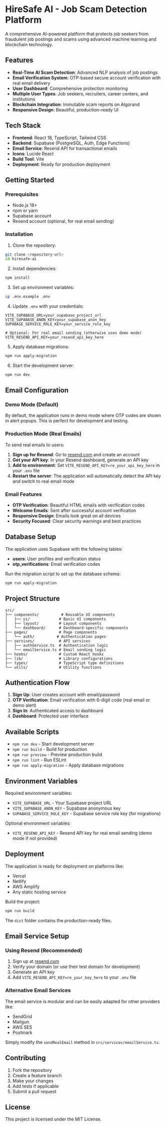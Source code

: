 # HireSafe AI - Job Scam Detection Platform

A comprehensive AI-powered platform that protects job seekers from fraudulent job postings and scams using advanced machine learning and blockchain technology.

## Features

- **Real-Time AI Scam Detection**: Advanced NLP analysis of job postings
- **Email Verification System**: OTP-based secure account verification with real email delivery
- **User Dashboard**: Comprehensive protection monitoring
- **Multiple User Types**: Job seekers, recruiters, career centers, and institutions
- **Blockchain Integration**: Immutable scam reports on Algorand
- **Responsive Design**: Beautiful, production-ready UI

## Tech Stack

- **Frontend**: React 18, TypeScript, Tailwind CSS
- **Backend**: Supabase (PostgreSQL, Auth, Edge Functions)
- **Email Service**: Resend API for transactional emails
- **Icons**: Lucide React
- **Build Tool**: Vite
- **Deployment**: Ready for production deployment

## Getting Started

### Prerequisites

- Node.js 18+ 
- npm or yarn
- Supabase account
- Resend account (optional, for real email sending)

### Installation

1. Clone the repository:
```bash
git clone <repository-url>
cd hiresafe-ai
```

2. Install dependencies:
```bash
npm install
```

3. Set up environment variables:
```bash
cp .env.example .env
```

4. Update `.env` with your credentials:
```env
VITE_SUPABASE_URL=your_supabase_project_url
VITE_SUPABASE_ANON_KEY=your_supabase_anon_key
SUPABASE_SERVICE_ROLE_KEY=your_service_role_key

# Optional: For real email sending (otherwise uses demo mode)
VITE_RESEND_API_KEY=your_resend_api_key_here
```

5. Apply database migrations:
```bash
npm run apply-migration
```

6. Start the development server:
```bash
npm run dev
```

## Email Configuration

### Demo Mode (Default)
By default, the application runs in demo mode where OTP codes are shown in alert popups. This is perfect for development and testing.

### Production Mode (Real Emails)
To send real emails to users:

1. **Sign up for Resend**: Go to [resend.com](https://resend.com) and create an account
2. **Get your API key**: In your Resend dashboard, generate an API key
3. **Add to environment**: Set `VITE_RESEND_API_KEY=re_your_api_key_here` in your `.env` file
4. **Restart the server**: The application will automatically detect the API key and switch to real email mode

### Email Features
- **OTP Verification**: Beautiful HTML emails with verification codes
- **Welcome Emails**: Sent after successful account verification
- **Responsive Design**: Emails look great on all devices
- **Security Focused**: Clear security warnings and best practices

## Database Setup

The application uses Supabase with the following tables:

- **users**: User profiles and verification status
- **otp_verifications**: Email verification codes

Run the migration script to set up the database schema:
```bash
npm run apply-migration
```

## Project Structure

```
src/
├── components/          # Reusable UI components
│   ├── ui/             # Basic UI components
│   ├── layout/         # Layout components
│   └── dashboard/      # Dashboard-specific components
├── pages/              # Page components
│   └── auth/          # Authentication pages
├── services/           # API services
│   ├── authService.ts  # Authentication logic
│   └── emailService.ts # Email sending logic
├── hooks/              # Custom React hooks
├── lib/                # Library configurations
├── types/              # TypeScript type definitions
└── utils/              # Utility functions
```

## Authentication Flow

1. **Sign Up**: User creates account with email/password
2. **OTP Verification**: Email verification with 6-digit code (real email or demo alert)
3. **Sign In**: Authenticated access to dashboard
4. **Dashboard**: Protected user interface

## Available Scripts

- `npm run dev` - Start development server
- `npm run build` - Build for production
- `npm run preview` - Preview production build
- `npm run lint` - Run ESLint
- `npm run apply-migration` - Apply database migrations

## Environment Variables

Required environment variables:

- `VITE_SUPABASE_URL` - Your Supabase project URL
- `VITE_SUPABASE_ANON_KEY` - Supabase anonymous key
- `SUPABASE_SERVICE_ROLE_KEY` - Supabase service role key (for migrations)

Optional environment variables:

- `VITE_RESEND_API_KEY` - Resend API key for real email sending (demo mode if not provided)

## Deployment

The application is ready for deployment on platforms like:

- Vercel
- Netlify
- AWS Amplify
- Any static hosting service

Build the project:
```bash
npm run build
```

The `dist` folder contains the production-ready files.

## Email Service Setup

### Using Resend (Recommended)

1. Sign up at [resend.com](https://resend.com)
2. Verify your domain (or use their test domain for development)
3. Generate an API key
4. Add `VITE_RESEND_API_KEY=re_your_key_here` to your `.env` file

### Alternative Email Services

The email service is modular and can be easily adapted for other providers like:
- SendGrid
- Mailgun
- AWS SES
- Postmark

Simply modify the `sendRealEmail` method in `src/services/emailService.ts`.

## Contributing

1. Fork the repository
2. Create a feature branch
3. Make your changes
4. Add tests if applicable
5. Submit a pull request

## License

This project is licensed under the MIT License.